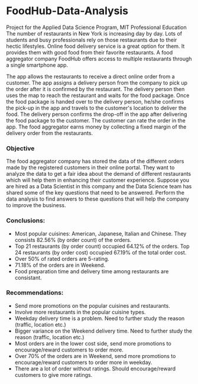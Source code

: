 # FoodHub-Data-Analysis
Project for the Applied Data Science Program, MIT Professional Education
The number of restaurants in New York is increasing day by day. Lots of students and busy professionals rely on those restaurants due to their hectic lifestyles. Online food delivery service is a great option for them. It provides them with good food from their favorite restaurants. A food aggregator company FoodHub offers access to multiple restaurants through a single smartphone app.

The app allows the restaurants to receive a direct online order from a customer. The app assigns a delivery person from the company to pick up the order after it is confirmed by the restaurant. The delivery person then uses the map to reach the restaurant and waits for the food package. Once the food package is handed over to the delivery person, he/she confirms the pick-up in the app and travels to the customer's location to deliver the food. The delivery person confirms the drop-off in the app after delivering the food package to the customer. The customer can rate the order in the app. The food aggregator earns money by collecting a fixed margin of the delivery order from the restaurants.

### Objective

The food aggregator company has stored the data of the different orders made by the registered customers in their online portal. They want to analyze the data to get a fair idea about the demand of different restaurants which will help them in enhancing their customer experience. Suppose you are hired as a Data Scientist in this company and the Data Science team has shared some of the key questions that need to be answered. Perform the data analysis to find answers to these questions that will help the company to improve the business.

### Conclusions:
*  Most popular cuisines: American, Japanese, Italian and Chinese. They consists 82.56% (by order count) of the orders.
*  Top 21 restaurants (by order count) occupied 64.12% of the orders.
Top 24 restaurants (by order cost) occupied 67.19% of the total order cost.
*  Over 50% of rated orders are 5-rating.
*  71.18% of the orders are in Weekend.
*  Food preparation time and delivery time among restaurants are consistant.

### Recommendations:

*  Send more promotions on the popular cuisines and restaurants.
*  Involve more restaurants in the popular cuisine types.
*  Weekday delivery time is a problem. Need to further study the reason (traffic, location etc.)
*  Bigger variance on the Weekend delivery time. Need to further study the reason (traffic, location etc.)
*  Most orders are in the lower cost side, send more promotions to encourage/reward customers to order more.
*  Over 70% of the orders are in Weekend, send more promotions to encourage/reward customers to order more in weekday.
*  There are a lot of order without ratings. Should encourage/reward customers to give more ratings.
